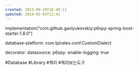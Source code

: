 ```yaml
---
created: 2023-09-20T16:40:11
updated: 2024-03-03T11:41
---
```

implementation("com.github.gavlyukovskiy:p6spy-spring-boot-starter:1.8.0")

database-platform: com.tpirates.conf.CustomDialect

decorator:
  datasource:
    p6spy:
      enable-logging: true

#Database 
#Library 
#쿼리
#쿼리보는도구 